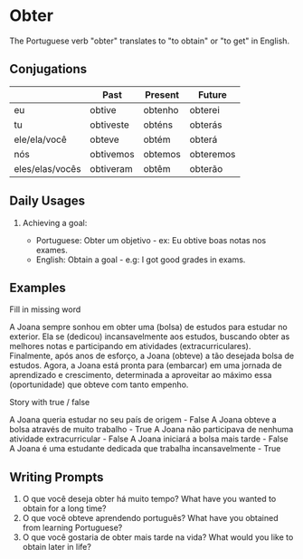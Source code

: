 # Obter

The Portuguese verb "obter" translates to "to obtain" or "to get" in English.

## Conjugations

|                 | Past      | Present | Future    |
| --------------- | --------- | ------- | --------- |
| eu              | obtive    | obtenho | obterei   |
| tu              | obtiveste | obténs  | obterás   |
| ele/ela/você    | obteve    | obtém   | obterá    |
| nós             | obtivemos | obtemos | obteremos |
| eles/elas/vocês | obtiveram | obtêm   | obterão   |

## Daily Usages

1. Achieving a goal:

   - Portuguese: Obter um objetivo - ex: Eu obtive boas notas nos exames.
   - English: Obtain a goal - e.g: I got good grades in exams.

## Examples

Fill in missing word

A Joana sempre sonhou em obter uma (bolsa) de estudos para estudar no exterior. Ela se (dedicou) incansavelmente aos estudos, buscando obter as melhores notas e participando em atividades (extracurriculares). Finalmente, após anos de esforço, a Joana (obteve) a tão desejada bolsa de estudos. Agora, a Joana está pronta para (embarcar) em uma jornada de aprendizado e crescimento, determinada a aproveitar ao máximo essa (oportunidade) que obteve com tanto empenho.

Story with true / false

A Joana queria estudar no seu país de origem - False
A Joana obteve a bolsa através de muito trabalho - True
A Joana não participava de nenhuma atividade extracurricular - False
A Joana iniciará a bolsa mais tarde - False
A Joana é uma estudante dedicada que trabalha incansavelmente - True

## Writing Prompts

1. O que você deseja obter há muito tempo? What have you wanted to obtain for a long time?
2. O que você obteve aprendendo português? What have you obtained from learning Portuguese?
3. O que você gostaria de obter mais tarde na vida? What would you like to obtain later in life?
